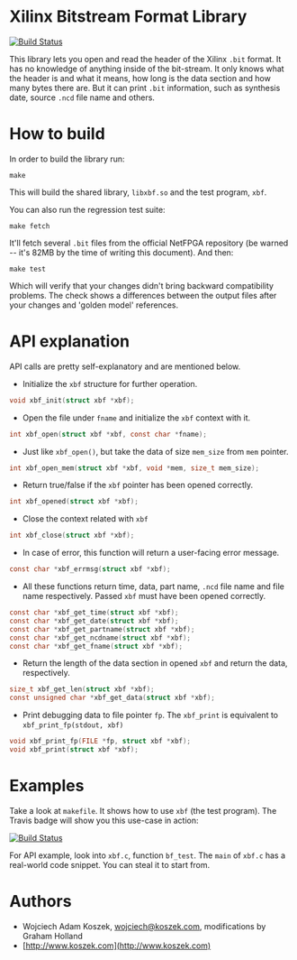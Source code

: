 # Xilinx Bitstream Format Library

[![Build Status](https://travis-ci.org/gmholland/libxbf.svg?branch=master)](https://travis-ci.org/gmholland/libxbf)

This library lets you open and read the header of the Xilinx `.bit` format.
It has no knowledge of anything inside of the bit-stream. It only knows
what the header is and what it means, how long is the data section and 
how many bytes there are. But it can print `.bit` information, such as
synthesis date, source `.ncd` file name and others.

# How to build

In order to build the library run:

	make

This will build the shared library, `libxbf.so` and the test program, `xbf`.

You can also run the regression test suite:

	make fetch

It'll fetch several `.bit` files from the official NetFPGA repository (be
warned -- it's 82MB by the time of writing this document). And then:

	make test

Which will verify that your changes didn't bring backward compatibility
problems. The check shows a differences between the output files after your
changes and 'golden model' references.

# API explanation

API calls are pretty self-explanatory and are mentioned below.

- Initialize the `xbf` structure for further operation.

```c
void xbf_init(struct xbf *xbf);
```

-  Open the file under `fname` and initialize the `xbf` context with it.

```c
int xbf_open(struct xbf *xbf, const char *fname);
```

- Just like `xbf_open()`, but take the data of size `mem_size` from `mem`
  pointer.

```c
int xbf_open_mem(struct xbf *xbf, void *mem, size_t mem_size);
```

- Return true/false if the `xbf` pointer has been opened correctly.

```c
int xbf_opened(struct xbf *xbf);
```

- Close the context related with `xbf`

```c
int xbf_close(struct xbf *xbf);
```

- In case of error, this function will return a user-facing error message.
```c
const char *xbf_errmsg(struct xbf *xbf);
```

- All these functions return time, data, part name, `.ncd` file name and file
  name respectively. Passed `xbf` must have been opened correctly.

```c
const char *xbf_get_time(struct xbf *xbf);
const char *xbf_get_date(struct xbf *xbf);
const char *xbf_get_partname(struct xbf *xbf);
const char *xbf_get_ncdname(struct xbf *xbf);
const char *xbf_get_fname(struct xbf *xbf);
```

- Return the length of the data section in opened `xbf` and return the data,
  respectively.

```c
size_t xbf_get_len(struct xbf *xbf);
const unsigned char *xbf_get_data(struct xbf *xbf);
```

- Print debugging data to file pointer `fp`. The `xbf_print` is equivalent to
  `xbf_print_fp(stdout, xbf)`

```c
void xbf_print_fp(FILE *fp, struct xbf *xbf);
void xbf_print(struct xbf *xbf);
```

# Examples

Take a look at `makefile`. It shows how to use `xbf` (the test program). The
Travis badge will show you this use-case in action:

[![Build Status](https://travis-ci.org/gmholland/libxbf.svg?branch=master)](https://travis-ci.org/gmholland/libxbf)

For API example, look into `xbf.c`, function `bf_test`. The `main` of `xbf.c`
has a real-world code snippet. You can steal it to start from.

# Authors

- Wojciech Adam Koszek, [wojciech@koszek.com](mailto:wojciech@koszek.com),
  modifications by Graham Holland
- [http://www.koszek.com](http://www.koszek.com)
